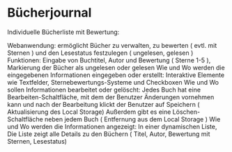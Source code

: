 # Bücherjournal
Individuelle Bücherliste mit Bewertung:

Webanwendung: ermöglicht Bücher zu verwalten, zu bewerten ( evtl. mit Sternen ) und den Lesestatus festzulegen ( ungelesen, gelesen ) 
Funktionen: Eingabe von Buchtitel, Autor und Bewertung ( Sterne 1-5 ), Markierung der Bücher als ungelesen oder gelesen 
Wie und Wo werden die eingegebenen Informationen eingegeben oder erstellt:
Interaktive Elemente wie Textfelder, Sternebewertungs-Systeme und Checkboxen 
Wie und Wo sollen Informationen bearbeitet oder gelöscht:
Jedes Buch hat eine Bearbeiten-Schaltfläche, mit dem der Benutzer Änderungen vornehmen kann und nach der Bearbeitung klickt der Benutzer auf Speichern ( Aktualisierung des Local Storage)
Außerdem gibt es eine Löschen- Schaltfläche neben jedem Buch ( Entfernung aus dem Local Storage )
Wie und Wo werden die Informationen angezeigt: 
In einer dynamischen Liste, Die Liste zeigt alle Details zu den Büchern ( Titel, Autor, Bewertung mit Sternen, Lesestatus) 
